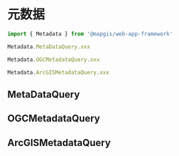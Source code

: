 # 元数据

```js
import { Metadata } from '@mapgis/web-app-framework'

Metadata.MetaDataQuery.xxx

Metadata.OGCMetadataQuery.xxx

Metadata.ArcGISMetadataQuery.xxx
```

## MetaDataQuery

## OGCMetadataQuery

## ArcGISMetadataQuery
